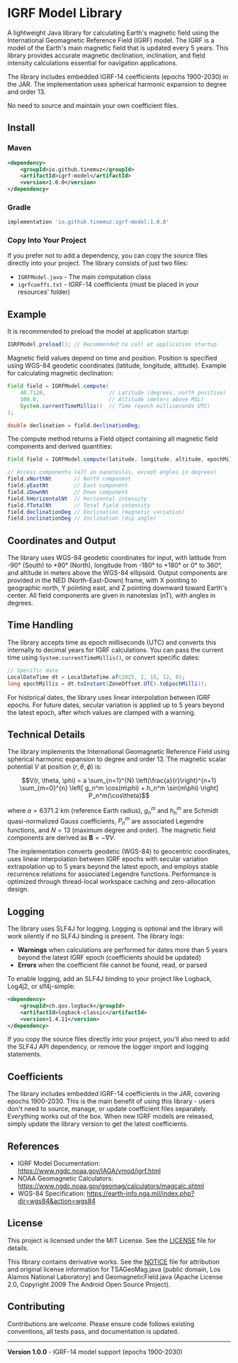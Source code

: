 # IGRF Model Library

A lightweight Java library for calculating Earth's magnetic field using the International Geomagnetic Reference Field (IGRF) model. The IGRF is a model of the Earth's main magnetic field that is updated every 5 years. This library provides accurate magnetic declination, inclination, and field intensity calculations essential for navigation applications.

The library includes embedded IGRF-14 coefficients (epochs 1900-2030) in the JAR. The implementation uses spherical harmonic expansion to degree and order 13.

No need to source and maintain your own coefficient files.


## Install

### Maven
```xml
<dependency>
    <groupId>io.github.tinemuz</groupId>
    <artifactId>igrf-model</artifactId>
    <version>1.0.0</version>
</dependency>
```

### Gradle
```gradle
implementation 'io.github.tinemuz:igrf-model:1.0.0'
```

### Copy Into Your Project

If you prefer not to add a dependency, you can copy the source files directly into your project. The library consists of just two files:

- `IGRFModel.java` - The main computation class
- `igrfcoeffs.txt` - IGRF-14 coefficients (must be placed in your resources' folder)

## Example

It is recommended to preload the model at application startup:

```java
IGRFModel.preload(); // Recommended to call at application startup
```

Magnetic field values depend on time and position. Position is specified using WGS-84 geodetic coordinates (latitude, longitude, altitude). Example for calculating magnetic declination:

```java
Field field = IGRFModel.compute(
    40.7128,                    // Latitude (degrees, north positive)
    100.0,                      // Altitude (meters above MSL)
    System.currentTimeMillis()  // Time (epoch milliseconds UTC)
);

double declination = field.declinationDeg;
```

The compute method returns a Field object containing all magnetic field components and derived quantities:

```java
Field field = IGRFModel.compute(latitude, longitude, altitude, epochMillis);

// Access components (all in nanoteslas, except angles in degrees)
field.xNorthNt       // North component
field.yEastNt        // East component  
field.zDownNt        // Down component
field.hHorizontalNt  // Horizontal intensity
field.fTotalNt       // Total field intensity
field.declinationDeg // Declination (magnetic variation)
field.inclinationDeg // Inclination (dip angle)
```

## Coordinates and Output

The library uses WGS-84 geodetic coordinates for input, with latitude from -90° (South) to +90° (North), longitude from -180° to +180° or 0° to 360°, and altitude in meters above the WGS-84 ellipsoid. Output components are provided in the NED (North-East-Down) frame, with X pointing to geographic north, Y pointing east, and Z pointing downward toward Earth's center. All field components are given in nanoteslas (nT), with angles in degrees.

## Time Handling

The library accepts time as epoch milliseconds (UTC) and converts this internally to decimal years for IGRF calculations. You can pass the current time using `System.currentTimeMillis()`, or convert specific dates:

```java
// Specific date
LocalDateTime dt = LocalDateTime.of(2025, 1, 15, 12, 0);
long epochMillis = dt.toInstant(ZoneOffset.UTC).toEpochMilli();
```

For historical dates, the library uses linear interpolation between IGRF epochs. For future dates, secular variation is applied up to 5 years beyond the latest epoch, after which values are clamped with a warning.

## Technical Details

The library implements the International Geomagnetic Reference Field using spherical harmonic expansion to degree and order 13. The magnetic scalar potential $V$ at position $(r, \theta, \phi)$ is:

$$V(r, \theta, \phi) = a \sum_{n=1}^{N} \left(\frac{a}{r}\right)^{n+1} \sum_{m=0}^{n} \left[ g_n^m \cos(m\phi) + h_n^m \sin(m\phi) \right] P_n^m(\cos\theta)$$

where $a = 6371.2$ km (reference Earth radius), $g_n^m$ and $h_n^m$ are Schmidt quasi-normalized Gauss coefficients, $P_n^m$ are associated Legendre functions, and $N = 13$ (maximum degree and order). The magnetic field components are derived as $\mathbf{B} = -\nabla V$.

The implementation converts geodetic (WGS-84) to geocentric coordinates, uses linear interpolation between IGRF epochs with secular variation extrapolation up to 5 years beyond the latest epoch, and employs stable recurrence relations for associated Legendre functions. Performance is optimized through thread-local workspace caching and zero-allocation design.

## Logging

The library uses SLF4J for logging. Logging is optional and the library will work silently if no SLF4J binding is present. The library logs:

- **Warnings** when calculations are performed for dates more than 5 years beyond the latest IGRF epoch (coefficients should be updated)
- **Errors** when the coefficient file cannot be found, read, or parsed

To enable logging, add an SLF4J binding to your project like Logback, Log4j2, or slf4j-simple:

```xml
<dependency>
    <groupId>ch.qos.logback</groupId>
    <artifactId>logback-classic</artifactId>
    <version>1.4.11</version>
</dependency>
```

If you copy the source files directly into your project, you'll also need to add the SLF4J API dependency, or remove the logger import and logging statements.

## Coefficients

The library includes embedded IGRF-14 coefficients in the JAR, covering epochs 1900-2030. This is the main benefit of using this library - users don't need to source, manage, or update coefficient files separately. Everything works out of the box. When new IGRF models are released, simply update the library version to get the latest coefficients.

## References

- IGRF Model Documentation: https://www.ngdc.noaa.gov/IAGA/vmod/igrf.html
- NOAA Geomagnetic Calculators: https://www.ngdc.noaa.gov/geomag/calculators/magcalc.shtml
- WGS-84 Specification: https://earth-info.nga.mil/index.php?dir=wgs84&action=wgs84

## License

This project is licensed under the MIT License. See the [LICENSE](LICENSE) file for details.

This library contains derivative works. See the [NOTICE](NOTICE) file for attribution and original license information for TSAGeoMag.java (public domain, Los Alamos National Laboratory) and GeomagneticField.java (Apache License 2.0, Copyright 2009 The Android Open Source Project).

## Contributing

Contributions are welcome. Please ensure code follows existing conventions, all tests pass, and documentation is updated.

---

**Version 1.0.0** - IGRF-14 model support (epochs 1900-2030)
